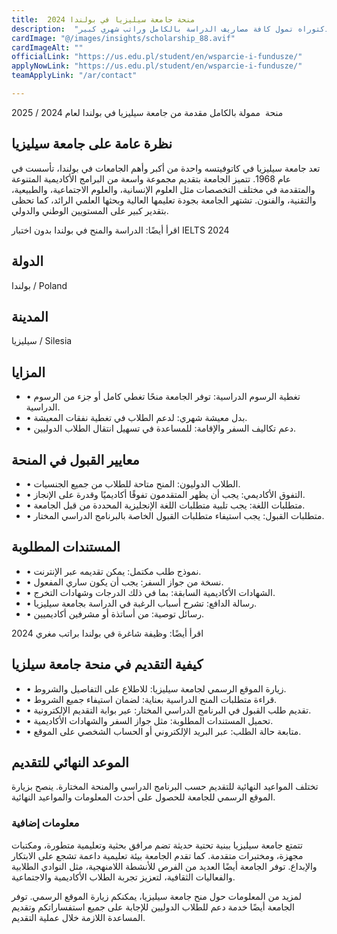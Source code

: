 ```yaml
---
title:  منحة جامعة سيليزيا في بولندا 2024 
description:  "منحة ممولة بالكامل في جامعة سيليزيا في بولندا للبكالوريوس والماجستير والدكتوراه تمول كافة مصاريف الدراسة بالكامل وراتب شهري كبير" 
cardImage: "@/images/insights/scholarship_88.avif" 
cardImageAlt: "" 
officialLink: "https://us.edu.pl/student/en/wsparcie-i-fundusze/" 
applyNowLink: "https://us.edu.pl/student/en/wsparcie-i-fundusze/" 
teamApplyLink: "/ar/contact"

---
```


منحة  ممولة بالكامل مقدمة من جامعة سيليزيا في بولندا لعام 2024 / 2025

## نظرة عامة على جامعة سيليزيا

تعد جامعة سيليزيا في كاتوفيتسه واحدة من أكبر وأهم الجامعات في بولندا، تأسست في عام 1968. تتميز الجامعة بتقديم مجموعة واسعة من البرامج الأكاديمية المتنوعة والمتقدمة في مختلف التخصصات مثل العلوم الإنسانية، والعلوم الاجتماعية، والطبيعية، والتقنية، والفنون. تشتهر الجامعة بجودة تعليمها العالية وبحثها العلمي الرائد، كما تحظى بتقدير كبير على المستويين الوطني والدولي.

اقرأ أيضًا: الدراسة والمنح في بولندا بدون اختبار IELTS 2024

## الدولة

بولندا / Poland

## المدينة

سيليزيا / Silesia

## المزايا

- • تغطية الرسوم الدراسية: توفر الجامعة منحًا تغطي كامل أو جزء من الرسوم الدراسية.
- • بدل معيشة شهري: لدعم الطلاب في تغطية نفقات المعيشة.
- • دعم تكاليف السفر والإقامة: للمساعدة في تسهيل انتقال الطلاب الدوليين.

## معايير القبول في المنحة

- • الطلاب الدوليون: المنح متاحة للطلاب من جميع الجنسيات.
- • التفوق الأكاديمي: يجب أن يظهر المتقدمون تفوقًا أكاديميًا وقدرة على الإنجاز.
- • متطلبات اللغة: يجب تلبية متطلبات اللغة الإنجليزية المحددة من قبل الجامعة.
- • متطلبات القبول: يجب استيفاء متطلبات القبول الخاصة بالبرنامج الدراسي المختار.

## المستندات المطلوبة

- • نموذج طلب مكتمل: يمكن تقديمه عبر الإنترنت.
- • نسخة من جواز السفر: يجب أن يكون ساري المفعول.
- • الشهادات الأكاديمية السابقة: بما في ذلك الدرجات وشهادات التخرج.
- • رسالة الدافع: تشرح أسباب الرغبة في الدراسة بجامعة سيليزيا.
- • رسائل توصية: من أساتذة أو مشرفين أكاديميين.

اقرأ أيضًا: وظيفة شاغرة في بولندا براتب مغري 2024

## كيفية التقديم في منحة جامعة سيلزيا

- • زيارة الموقع الرسمي لجامعة سيليزيا: للاطلاع على التفاصيل والشروط.
- • قراءة متطلبات المنح الدراسية بعناية: لضمان استيفاء جميع الشروط.
- • تقديم طلب القبول في البرنامج الدراسي المختار: عبر بوابة التقديم الإلكترونية.
- • تحميل المستندات المطلوبة: مثل جواز السفر والشهادات الأكاديمية.
- • متابعة حالة الطلب: عبر البريد الإلكتروني أو الحساب الشخصي على الموقع.

## الموعد النهائي للتقديم

تختلف المواعيد النهائية للتقديم حسب البرنامج الدراسي والمنحة المختارة. ينصح بزيارة الموقع الرسمي للجامعة للحصول على أحدث المعلومات والمواعيد النهائية.

### معلومات إضافية

تتمتع جامعة سيليزيا ببنية تحتية حديثة تضم مرافق بحثية وتعليمية متطورة، ومكتبات مجهزة، ومختبرات متقدمة. كما تقدم الجامعة بيئة تعليمية داعمة تشجع على الابتكار والإبداع. توفر الجامعة أيضًا العديد من الفرص للأنشطة اللامنهجية، مثل النوادي الطلابية والفعاليات الثقافية، لتعزيز تجربة الطلاب الأكاديمية والاجتماعية.

لمزيد من المعلومات حول منح جامعة سيليزيا، يمكنكم زيارة الموقع الرسمي. توفر الجامعة أيضًا خدمة دعم للطلاب الدوليين للإجابة على جميع استفساراتكم وتقديم المساعدة اللازمة خلال عملية التقديم.

